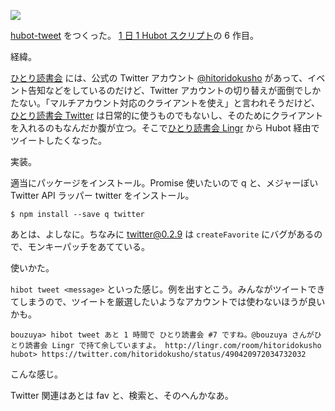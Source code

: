 ![](http://img.bouzuya.net/2014-07-19.png)

[hubot-tweet][bouzuya/hubot-tweet] をつくった。 [1 日 1 Hubot スクリプト][hubot-script-per-day]の 6 作目。

経緯。

[ひとり読書会][hitoridokusho] には、公式の Twitter アカウント [@hitoridokusho][] があって、イベント告知などをしているのだけど、Twitter アカウントの切り替えが面倒でしかたない。「マルチアカウント対応のクライアントを使え」と言われそうだけど、[ひとり読書会 Twitter][@hitoridokusho] は日常的に使うものでもないし、そのためにクライアントを入れるのもなんだか腹が立つ。そこで[ひとり読書会 Lingr][lingr] から Hubot 経由でツイートしたくなった。

実装。

適当にパッケージをインストール。Promise 使いたいので q と、メジャーぽい Twitter API ラッパー twitter をインストール。

    $ npm install --save q twitter

あとは、よしなに。ちなみに twitter@0.2.9 は `createFavorite` にバグがあるので、モンキーパッチをあてている。

使いかた。

`hibot tweet <message>` といった感じ。例を出すとこう。みんながツイートできてしまうので、ツイートを厳選したいようなアカウントでは使わないほうが良いかも。

    bouzuya> hibot tweet あと 1 時間で ひとり読書会 #7 ですね。@bouzuya さんがひとり読書会 Lingr で持て余していますよ。 http://lingr.com/room/hitoridokusho
    hubot> https://twitter.com/hitoridokusho/status/490420972034732032

こんな感じ。

Twitter 関連はあとは fav と、検索と、そのへんかなあ。

[bouzuya/hubot-tweet]: https://github.com/bouzuya/hubot-tweet
[hubot-script-per-day]: http://blog.bouzuya.net/posts?tags=hubot-script-per-day
[hitoridokusho]: https://github.com/hitoridokusho/hitoridokusho/wiki
[@hitoridokusho]: https://twitter.com/hitoridokusho
[lingr]: https://lingr.com/room/hitoridokusho
